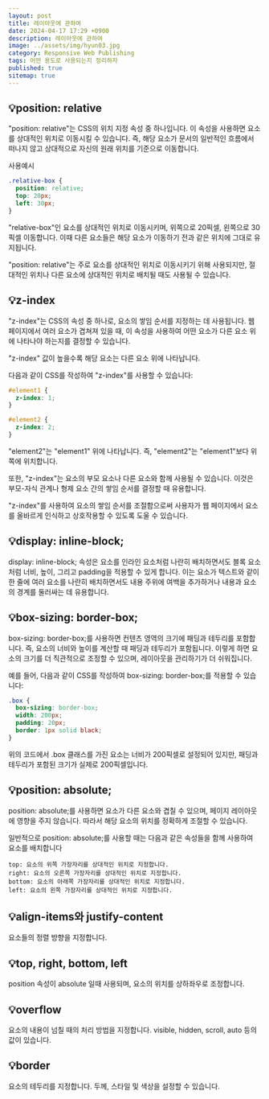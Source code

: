 ```yaml
---
layout: post
title: 레이아웃에 관하여
date: 2024-04-17 17:29 +0900
description: 레이아웃에 관하여
image: ../assets/img/hyun03.jpg
category: Responsive Web Publishing
tags: 어떤 용도로 사용되는지 정리하자
published: true
sitemap: true
---
```


## 💡position: relative

"position: relative"는 CSS의 위치 지정 속성 중 하나입니다. 이 속성을 사용하면 요소를 상대적인 위치로 이동시킬 수 있습니다. 즉, 해당 요소가 문서의 일반적인 흐름에서 떠나지 않고 상대적으로 자신의 원래 위치를 기준으로 이동합니다.

사용예시
````css
.relative-box {
  position: relative;
  top: 20px;
  left: 30px;
}
````
 "relative-box"인 요소를 상대적인 위치로 이동시키며, 위쪽으로 20픽셀, 왼쪽으로 30픽셀 이동합니다. 이때 다른 요소들은 해당 요소가 이동하기 전과 같은 위치에 그대로 유지됩니다.

 "position: relative"는 주로 요소를 상대적인 위치로 이동시키기 위해 사용되지만, 절대적인 위치나 다른 요소에 상대적인 위치로 배치될 때도 사용될 수 있습니다.



## 💡z-index

"z-index"는 CSS의 속성 중 하나로, 요소의 쌓임 순서를 지정하는 데 사용됩니다. 웹 페이지에서 여러 요소가 겹쳐져 있을 때, 이 속성을 사용하여 어떤 요소가 다른 요소 위에 나타나야 하는지를 결정할 수 있습니다.

"z-index" 값이 높을수록 해당 요소는 다른 요소 위에 나타납니다.

다음과 같이 CSS를 작성하여 "z-index"를 사용할 수 있습니다:
````css
#element1 {
  z-index: 1;
}

#element2 {
  z-index: 2;
}
````
 "element2"는 "element1" 위에 나타납니다. 즉, "element2"는 "element1"보다 위쪽에 위치합니다.

또한, "z-index"는 요소의 부모 요소나 다른 요소와 함께 사용될 수 있습니다. 이것은 부모-자식 관계나 형제 요소 간의 쌓임 순서를 결정할 때 유용합니다.

"z-index"를 사용하여 요소의 쌓임 순서를 조절함으로써 사용자가 웹 페이지에서 요소를 올바르게 인식하고 상호작용할 수 있도록 도울 수 있습니다.

## 💡display: inline-block;

display: inline-block; 속성은 요소를 인라인 요소처럼 나란히 배치하면서도 블록 요소처럼 너비, 높이, 그리고 padding을 적용할 수 있게 합니다. 이는 요소가 텍스트와 같이 한 줄에 여러 요소를 나란히 배치하면서도 내용 주위에 여백을 추가하거나 내용과 요소의 경계를 둘러싸는 데 유용합니다.


## 💡box-sizing: border-box;

box-sizing: border-box;를 사용하면 컨텐츠 영역의 크기에 패딩과 테두리를 포함합니다. 즉, 요소의 너비와 높이를 계산할 때 패딩과 테두리가 포함됩니다. 이렇게 하면 요소의 크기를 더 직관적으로 조정할 수 있으며, 레이아웃을 관리하기가 더 쉬워집니다.

예를 들어, 다음과 같이 CSS를 작성하여 box-sizing: border-box;를 적용할 수 있습니다:
````css
.box {
  box-sizing: border-box;
  width: 200px;
  padding: 20px;
  border: 1px solid black;
}
````
위의 코드에서 .box 클래스를 가진 요소는 너비가 200픽셀로 설정되어 있지만, 패딩과 테두리가 포함된 크기가 실제로 200픽셀입니다.

## 💡position: absolute;

position: absolute;를 사용하면 요소가 다른 요소와 겹칠 수 있으며, 페이지 레이아웃에 영향을 주지 않습니다. 따라서 해당 요소의 위치를 정확하게 조절할 수 있습니다.

일반적으로 position: absolute;를 사용할 때는 다음과 같은 속성들을 함께 사용하여 요소를 배치합니다
````
top: 요소의 위쪽 가장자리를 상대적인 위치로 지정합니다.
right: 요소의 오른쪽 가장자리를 상대적인 위치로 지정합니다.
bottom: 요소의 아래쪽 가장자리를 상대적인 위치로 지정합니다.
left: 요소의 왼쪽 가장자리를 상대적인 위치로 지정합니다.
````

## 💡align-items와 justify-content

요소들의 정렬 방향을 지정합니다. 

## 💡top, right, bottom, left

position 속성이 absolute 일때 사용되며, 요소의 위치를 상하좌우로 조정합니다.

## 💡overflow

요소의 내용이 넘칠 때의 처리 방법을 지정합니다. visible, hidden, scroll, auto 등의 값이 있습니다.

## 💡border

요소의 테두리를 지정합니다. 두께, 스타일 및 색상을 설정할 수 있습니다.


